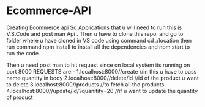 # Ecommerce-API
Creating Ecommerce api So Applications that u will need to run this is V.S.Code and post man Api . Then u have to clone this repo. and go to folder where u have cloned in VS code using command cd ./location then run command npm install to install all the dependencies and npm start to run the code.

Then u need post man to hit request since on local system its running on port 8000 REQUESTS are:- 1.localhost:8000//create //in this u have to pass name quantity in body 2.localhost:8000//delete/id //id of the product u want to delete 3.localhost:8000//products //to fetch all the products 4.localhost:8000//update/id/?quanitity=20 //if u want to update the quantity of product
